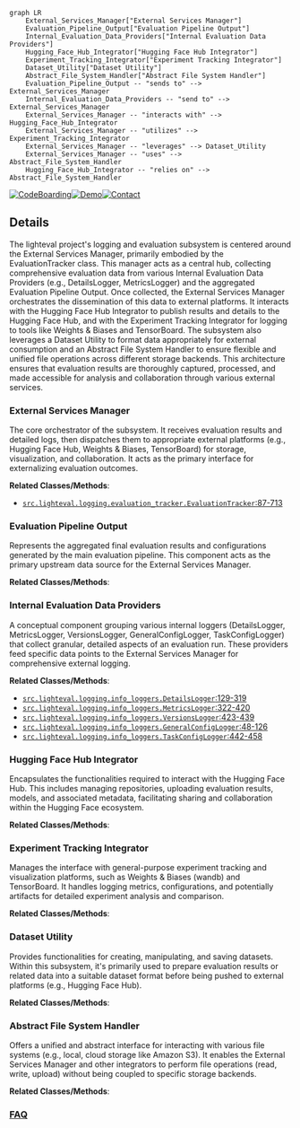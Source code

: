 ```mermaid
graph LR
    External_Services_Manager["External Services Manager"]
    Evaluation_Pipeline_Output["Evaluation Pipeline Output"]
    Internal_Evaluation_Data_Providers["Internal Evaluation Data Providers"]
    Hugging_Face_Hub_Integrator["Hugging Face Hub Integrator"]
    Experiment_Tracking_Integrator["Experiment Tracking Integrator"]
    Dataset_Utility["Dataset Utility"]
    Abstract_File_System_Handler["Abstract File System Handler"]
    Evaluation_Pipeline_Output -- "sends to" --> External_Services_Manager
    Internal_Evaluation_Data_Providers -- "send to" --> External_Services_Manager
    External_Services_Manager -- "interacts with" --> Hugging_Face_Hub_Integrator
    External_Services_Manager -- "utilizes" --> Experiment_Tracking_Integrator
    External_Services_Manager -- "leverages" --> Dataset_Utility
    External_Services_Manager -- "uses" --> Abstract_File_System_Handler
    Hugging_Face_Hub_Integrator -- "relies on" --> Abstract_File_System_Handler
```

[![CodeBoarding](https://img.shields.io/badge/Generated%20by-CodeBoarding-9cf?style=flat-square)](https://github.com/CodeBoarding/GeneratedOnBoardings)[![Demo](https://img.shields.io/badge/Try%20our-Demo-blue?style=flat-square)](https://www.codeboarding.org/demo)[![Contact](https://img.shields.io/badge/Contact%20us%20-%20contact@codeboarding.org-lightgrey?style=flat-square)](mailto:contact@codeboarding.org)

## Details

The lighteval project's logging and evaluation subsystem is centered around the External Services Manager, primarily embodied by the EvaluationTracker class. This manager acts as a central hub, collecting comprehensive evaluation data from various Internal Evaluation Data Providers (e.g., DetailsLogger, MetricsLogger) and the aggregated Evaluation Pipeline Output. Once collected, the External Services Manager orchestrates the dissemination of this data to external platforms. It interacts with the Hugging Face Hub Integrator to publish results and details to the Hugging Face Hub, and with the Experiment Tracking Integrator for logging to tools like Weights & Biases and TensorBoard. The subsystem also leverages a Dataset Utility to format data appropriately for external consumption and an Abstract File System Handler to ensure flexible and unified file operations across different storage backends. This architecture ensures that evaluation results are thoroughly captured, processed, and made accessible for analysis and collaboration through various external services.

### External Services Manager
The core orchestrator of the subsystem. It receives evaluation results and detailed logs, then dispatches them to appropriate external platforms (e.g., Hugging Face Hub, Weights & Biases, TensorBoard) for storage, visualization, and collaboration. It acts as the primary interface for externalizing evaluation outcomes.


**Related Classes/Methods**:

- <a href="https://github.com/huggingface/lighteval/blob/main/src/lighteval/logging/evaluation_tracker.py#L87-L713" target="_blank" rel="noopener noreferrer">`src.lighteval.logging.evaluation_tracker.EvaluationTracker`:87-713</a>


### Evaluation Pipeline Output
Represents the aggregated final evaluation results and configurations generated by the main evaluation pipeline. This component acts as the primary upstream data source for the External Services Manager.


**Related Classes/Methods**:



### Internal Evaluation Data Providers
A conceptual component grouping various internal loggers (DetailsLogger, MetricsLogger, VersionsLogger, GeneralConfigLogger, TaskConfigLogger) that collect granular, detailed aspects of an evaluation run. These providers feed specific data points to the External Services Manager for comprehensive external logging.


**Related Classes/Methods**:

- <a href="https://github.com/huggingface/lighteval/blob/main/src/lighteval/logging/info_loggers.py#L129-L319" target="_blank" rel="noopener noreferrer">`src.lighteval.logging.info_loggers.DetailsLogger`:129-319</a>
- <a href="https://github.com/huggingface/lighteval/blob/main/src/lighteval/logging/info_loggers.py#L322-L420" target="_blank" rel="noopener noreferrer">`src.lighteval.logging.info_loggers.MetricsLogger`:322-420</a>
- <a href="https://github.com/huggingface/lighteval/blob/main/src/lighteval/logging/info_loggers.py#L423-L439" target="_blank" rel="noopener noreferrer">`src.lighteval.logging.info_loggers.VersionsLogger`:423-439</a>
- <a href="https://github.com/huggingface/lighteval/blob/main/src/lighteval/logging/info_loggers.py#L48-L126" target="_blank" rel="noopener noreferrer">`src.lighteval.logging.info_loggers.GeneralConfigLogger`:48-126</a>
- <a href="https://github.com/huggingface/lighteval/blob/main/src/lighteval/logging/info_loggers.py#L442-L458" target="_blank" rel="noopener noreferrer">`src.lighteval.logging.info_loggers.TaskConfigLogger`:442-458</a>


### Hugging Face Hub Integrator
Encapsulates the functionalities required to interact with the Hugging Face Hub. This includes managing repositories, uploading evaluation results, models, and associated metadata, facilitating sharing and collaboration within the Hugging Face ecosystem.


**Related Classes/Methods**:



### Experiment Tracking Integrator
Manages the interface with general-purpose experiment tracking and visualization platforms, such as Weights & Biases (wandb) and TensorBoard. It handles logging metrics, configurations, and potentially artifacts for detailed experiment analysis and comparison.


**Related Classes/Methods**:



### Dataset Utility
Provides functionalities for creating, manipulating, and saving datasets. Within this subsystem, it's primarily used to prepare evaluation results or related data into a suitable dataset format before being pushed to external platforms (e.g., Hugging Face Hub).


**Related Classes/Methods**:



### Abstract File System Handler
Offers a unified and abstract interface for interacting with various file systems (e.g., local, cloud storage like Amazon S3). It enables the External Services Manager and other integrators to perform file operations (read, write, upload) without being coupled to specific storage backends.


**Related Classes/Methods**:





### [FAQ](https://github.com/CodeBoarding/GeneratedOnBoardings/tree/main?tab=readme-ov-file#faq)